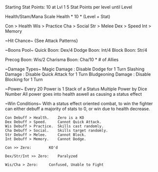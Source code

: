 Starting Stat Points: 10 at Lvl 1
5 Stat Points per level until Level

Health/Stam/Mana Scale
Health * 10 * (Level + Stat)

Con > Health
Wis > Practice
Cha > Social
Str > Melee
Dex > Speed
Int > Memory


~Hit Chance~
{See Attack Patterns}

~Boons Pool~
Quick Boon: Dex/4
Dodge Boon: Int/4
Block Boon: Str/4

Precog   Boon: Wis/2
Charisma Boon: Cha/10 * # of Allies

~Damage Types~
Magic Damage 	    : Disable Dodge for 1 Turn
Slashing Damage 	: Disable Quick Attack for 1 Turn
Bludgeoning Damage  : Disable Blocking for 1 Turn

~Power~
Every 20 Power is 1 Stack of a Status
Multiple Power by Dice Number
All power goes into health aswell as causing a status effect

~Win Conditions~
With a status effect oriented combat, to win the fighter can either debuff a majority of stats to 0, or win due to health decrease.

	Con Debuff > Health. 	Zero is a KO
	Dex Debuff > Speed. 	Cannot Quick Attack.
	Wis Debuff > Practice.	Skills cast randomly.
	Cha Debuff > Social. 	Skills target randomly.	
	Str Debuff > Melee. 	Cannot Block.
	Int Debuff > Memory. 	Cannot Dodge.

	Con >> Zero: 		KO'd

	Dex/Str/Int >> Zero: 	Paralyzed

	Wis/Cha > Zero:		Confused, Unable to Fight
